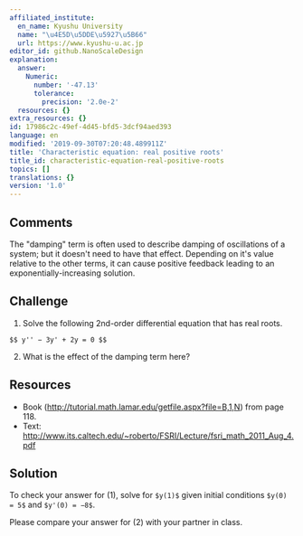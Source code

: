 ```yaml
---
affiliated_institute:
  en_name: Kyushu University
  name: "\u4E5D\u5DDE\u5927\u5B66"
  url: https://www.kyushu-u.ac.jp
editor_id: github.NanoScaleDesign
explanation:
  answer:
    Numeric:
      number: '-47.13'
      tolerance:
        precision: '2.0e-2'
  resources: {}
extra_resources: {}
id: 17986c2c-49ef-4d45-bfd5-3dcf94aed393
language: en
modified: '2019-09-30T07:20:48.489911Z'
title: 'Characteristic equation: real positive roots'
title_id: characteristic-equation-real-positive-roots
topics: []
translations: {}
version: '1.0'
---
```


## Comments

The "damping" term is often used to describe damping of oscillations of a system; but it doesn't need to have that effect. Depending on it's value relative to the other terms, it can cause positive feedback leading to an exponentially-increasing solution.

## Challenge

1. Solve the following 2nd-order differential equation that has real roots.

`$$ y'' − 3y' + 2y = 0 $$`

2. What is the effect of the damping term here?

## Resources

- Book (http://tutorial.math.lamar.edu/getfile.aspx?file=B,1,N) from page 118.
- Text: http://www.its.caltech.edu/~roberto/FSRI/Lecture/fsri_math_2011_Aug_4.pdf

## Solution
To check your answer for (1), solve for `$y(1)$` given initial conditions `$y(0) = 5$` and `$y'(0) = −8$`.

Please compare your answer for (2) with your partner in class.
